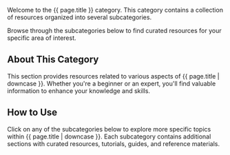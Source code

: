 Welcome to the {{ page.title }} category. This category contains a collection of resources organized into several subcategories. 

Browse through the subcategories below to find curated resources for your specific area of interest.

## About This Category

This section provides resources related to various aspects of {{ page.title | downcase }}. Whether you're a beginner or an expert, you'll find valuable information to enhance your knowledge and skills.

## How to Use

Click on any of the subcategories below to explore more specific topics within {{ page.title | downcase }}. Each subcategory contains additional sections with curated resources, tutorials, guides, and reference materials. 